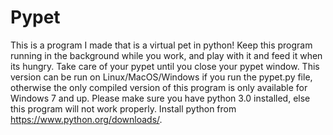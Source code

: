 # Pypet
This is a program I made that is a virtual pet in python! Keep this program running in the background while you work, and play with it and feed it when its hungry. Take care of your pypet until you close your pypet window. This version can be run on Linux/MacOS/Windows if you run the pypet.py file, otherwise the only compiled version of this program is only available for Windows 7 and up. Please make sure you have python 3.0 installed, else this program will not work properly. Install python from https://www.python.org/downloads/. 
